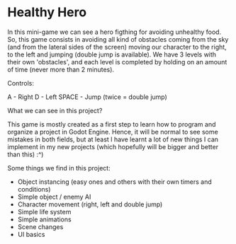 # Healthy Hero

In this mini-game we can see a hero figthing for avoiding unhealthy food.
So, this game consists in avoiding all kind of obstacles coming from the sky (and from the lateral sides of the screen) moving our character to the right, to the left and jumping (double jump is available).
We have 3 levels with their own 'obstacles', and each level is completed by holding on an amount of time (never more than 2 minutes).

Controls: 

A - Right
D - Left
SPACE - Jump (twice = double jump)

What we can see in this project?

This game is mostly created as a first step to learn how to program and organize a project in Godot Engine.
Hence, it will be normal to see some mistakes in both fields, but at least I have learnt a lot of new things I can implement in my new projects (which hopefully will be bigger and better than this) :^)

Some things we find in this project:

- Object instancing (easy ones and others with their own timers and conditions)
- Simple object / enemy AI
- Character movement (right, left and double jump)
- Simple life system
- Simple animations
- Scene changes
- UI basics 

